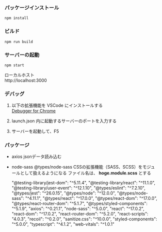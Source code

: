 ### パッケージインストール

```
npm install
```

### ビルド

```
npm run build
```

### サーバーの起動

```
npm start
```

ローカルホスト  
http://localhost:3000

### デバッグ

1. 以下の拡張機能を VSCode にインストールする  
   [Debugger for Chrome](https://marketplace.visualstudio.com/items?itemName=msjsdiag.debugger-for-chrome)

2. launch.json 内に起動するサーバーのポートを入力する

3. サーバーを起動して、F5

### パッケージ

* axios
  jsonデータ読み込む

* node-sass @types/node-sass
  CSSの拡張機能（SASS、SCSS）をモジュールとして扱えるようになる
  ファイル名は、 **hoge.module.scss** とする


    "@testing-library/jest-dom": "^5.11.4",
    "@testing-library/react": "^11.1.0",
    "@testing-library/user-event": "^12.1.10",
    "@types/eslint": "^7.2.10",
    "@types/jest": "^26.0.15",
    "@types/node": "^12.0.0",
    "@types/node-sass": "^4.11.1",
    "@types/react": "^17.0.0",
    "@types/react-dom": "^17.0.0",
    "@types/react-router-dom": "^5.1.7",
    "@types/styled-components": "^5.1.9",
    "axios": "^0.21.1",
    "node-sass": "^5.0.0",
    "react": "^17.0.2",
    "react-dom": "^17.0.2",
    "react-router-dom": "^5.2.0",
    "react-scripts": "4.0.3",
    "recoil": "^0.2.0",
    "sanitize.css": "^10.0.0",
    "styled-components": "^5.0.0",
    "typescript": "^4.1.2",
    "web-vitals": "^1.0.1"
